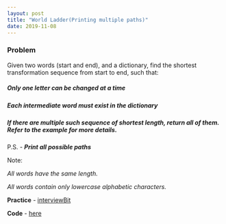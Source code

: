 ```yaml
---
layout: post
title: "World Ladder(Printing multiple paths)"
date: 2019-11-08
---
```


### Problem
Given two words (start and end), and a dictionary, find the shortest transformation sequence from start to end, such that:

##### Only one letter can be changed at a time
##### Each intermediate word must exist in the dictionary
##### If there are multiple such sequence of shortest length, return all of them. Refer to the example for more details.

P.S. - **_Print all possible paths_**

Note:

_All words have the same length._

_All words contain only lowercase alphabetic characters._

**Practice** - [interviewBit](https://www.interviewbit.com/problems/word-ladder-ii/)

**Code** - [here](/codes/world_ladder.cpp)
